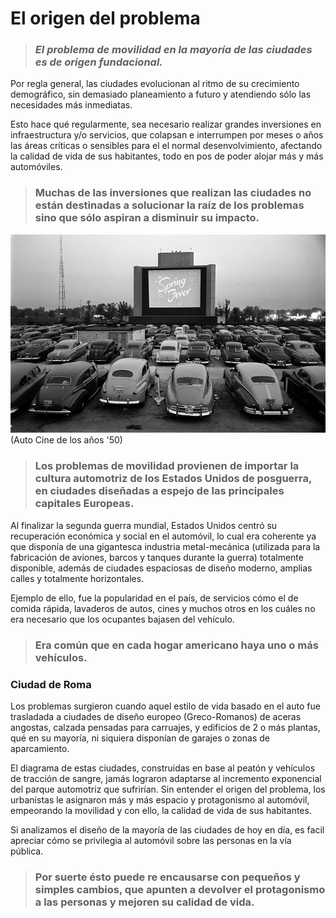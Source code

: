 # El origen del problema

>### *El problema de movilidad en la mayoría de las ciudades es de origen fundacional.*

Por regla general, las ciudades evolucionan al ritmo de su crecimiento demográfico, sin demasiado planeamiento a futuro y atendiendo sólo las necesidades más inmediatas.

Esto hace qué regularmente, sea necesario realizar grandes inversiones en infraestructura y/o servicios, que colapsan e interrumpen por meses o años las áreas críticas o sensibles para el el normal desenvolvimiento, afectando la calidad de vida de sus habitantes, todo en pos de poder alojar más y más automóviles.

>### Muchas de las inversiones que realizan las ciudades no están destinadas a solucionar la raíz de los problemas sino que sólo aspiran a disminuir su impacto.

![Auto Cine de los años '50](el_origen_del_problema.2.jpg)(Auto Cine de los años '50)

>### Los problemas de movilidad provienen de importar la cultura automotriz de los Estados Unidos de posguerra, en ciudades diseñadas a espejo de las principales capitales Europeas.

Al finalizar la segunda guerra mundial, Estados Unidos centró su recuperación económica y social en el automóvil, lo cual era coherente ya que disponía de una gigantesca industria metal-mecánica (utilizada para la fabricación de aviones, barcos y tanques durante la guerra) totalmente disponible, además de ciudades espaciosas de diseño moderno, amplias calles y totalmente horizontales.

Ejemplo de ello, fue la popularidad en el país, de servicios cómo el de comida rápida, lavaderos de autos, cines y muchos otros en los cuáles no era necesario que los ocupantes bajasen del vehículo.

>### Era común que en cada hogar americano haya uno o más vehículos.  

### Ciudad de Roma

Los problemas surgieron cuando aquel estilo de vida basado en el auto fue trasladada a ciudades de diseño europeo (Greco-Romanos) de aceras angostas, calzada pensadas para carruajes, y edificios de 2 o más plantas, qué en su mayoría, ni siquiera disponían de garajes o zonas de aparcamiento.

El diagrama de estas ciudades, construidas en base al peatón y vehículos de tracción de sangre, jamás lograron adaptarse al incremento exponencial del parque automotriz que sufrirían.
Sin entender el origen del problema, los urbanistas le asignaron más y más espacio y protagonismo al automóvil, empeorando la movilidad y  con ello, la calidad de vida de sus habitantes.

Si analizamos el diseño de la mayoría de las ciudades de hoy en día, es facil apreciar cómo se privilegia al automóvil sobre las personas en la vía pública.

>### Por suerte ésto puede re encausarse con pequeños y simples cambios, que apunten a devolver el protagonismo a las personas y mejoren su calidad de vida.
